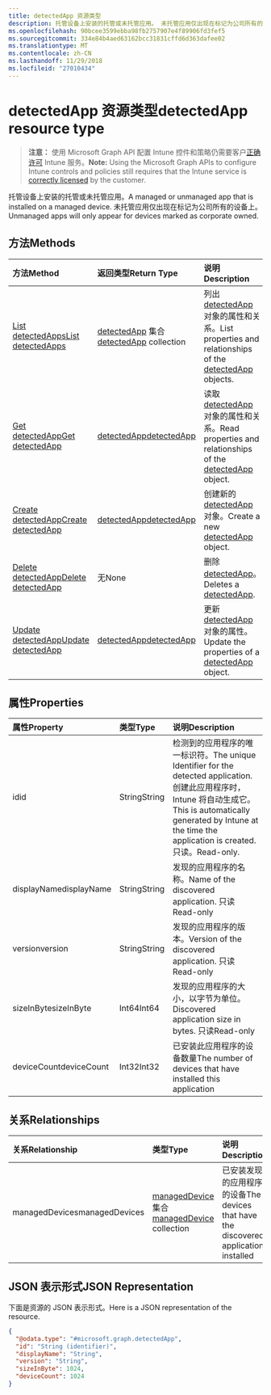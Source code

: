 ```yaml
---
title: detectedApp 资源类型
description: 托管设备上安装的托管或未托管应用。 未托管应用仅出现在标记为公司所有的设备上。
ms.openlocfilehash: 90bcee3599ebba98fb2757907e4f89906fd3fef5
ms.sourcegitcommit: 334e84b4aed63162bcc31831cffd6d363dafee02
ms.translationtype: MT
ms.contentlocale: zh-CN
ms.lasthandoff: 11/29/2018
ms.locfileid: "27010434"
---
```

# <a name="detectedapp-resource-type"></a><span data-ttu-id="55e1e-104">detectedApp 资源类型</span><span class="sxs-lookup"><span data-stu-id="55e1e-104">detectedApp resource type</span></span>

> <span data-ttu-id="55e1e-105">**注意：** 使用 Microsoft Graph API 配置 Intune 控件和策略仍需要客户[正确许可](https://go.microsoft.com/fwlink/?linkid=839381) Intune 服务。</span><span class="sxs-lookup"><span data-stu-id="55e1e-105">**Note:** Using the Microsoft Graph APIs to configure Intune controls and policies still requires that the Intune service is [correctly licensed](https://go.microsoft.com/fwlink/?linkid=839381) by the customer.</span></span>

<span data-ttu-id="55e1e-106">托管设备上安装的托管或未托管应用。</span><span class="sxs-lookup"><span data-stu-id="55e1e-106">A managed or unmanaged app that is installed on a managed device.</span></span> <span data-ttu-id="55e1e-107">未托管应用仅出现在标记为公司所有的设备上。</span><span class="sxs-lookup"><span data-stu-id="55e1e-107">Unmanaged apps will only appear for devices marked as corporate owned.</span></span>
## <a name="methods"></a><span data-ttu-id="55e1e-108">方法</span><span class="sxs-lookup"><span data-stu-id="55e1e-108">Methods</span></span>
|<span data-ttu-id="55e1e-109">方法</span><span class="sxs-lookup"><span data-stu-id="55e1e-109">Method</span></span>|<span data-ttu-id="55e1e-110">返回类型</span><span class="sxs-lookup"><span data-stu-id="55e1e-110">Return Type</span></span>|<span data-ttu-id="55e1e-111">说明</span><span class="sxs-lookup"><span data-stu-id="55e1e-111">Description</span></span>|
|:---|:---|:---|
|[<span data-ttu-id="55e1e-112">List detectedApps</span><span class="sxs-lookup"><span data-stu-id="55e1e-112">List detectedApps</span></span>](../api/intune-devices-detectedapp-list.md)|<span data-ttu-id="55e1e-113">[detectedApp](../resources/intune-devices-detectedapp.md) 集合</span><span class="sxs-lookup"><span data-stu-id="55e1e-113">[detectedApp](../resources/intune-devices-detectedapp.md) collection</span></span>|<span data-ttu-id="55e1e-114">列出 [detectedApp](../resources/intune-devices-detectedapp.md) 对象的属性和关系。</span><span class="sxs-lookup"><span data-stu-id="55e1e-114">List properties and relationships of the [detectedApp](../resources/intune-devices-detectedapp.md) objects.</span></span>|
|[<span data-ttu-id="55e1e-115">Get detectedApp</span><span class="sxs-lookup"><span data-stu-id="55e1e-115">Get detectedApp</span></span>](../api/intune-devices-detectedapp-get.md)|[<span data-ttu-id="55e1e-116">detectedApp</span><span class="sxs-lookup"><span data-stu-id="55e1e-116">detectedApp</span></span>](../resources/intune-devices-detectedapp.md)|<span data-ttu-id="55e1e-117">读取 [detectedApp](../resources/intune-devices-detectedapp.md) 对象的属性和关系。</span><span class="sxs-lookup"><span data-stu-id="55e1e-117">Read properties and relationships of the [detectedApp](../resources/intune-devices-detectedapp.md) object.</span></span>|
|[<span data-ttu-id="55e1e-118">Create detectedApp</span><span class="sxs-lookup"><span data-stu-id="55e1e-118">Create detectedApp</span></span>](../api/intune-devices-detectedapp-create.md)|[<span data-ttu-id="55e1e-119">detectedApp</span><span class="sxs-lookup"><span data-stu-id="55e1e-119">detectedApp</span></span>](../resources/intune-devices-detectedapp.md)|<span data-ttu-id="55e1e-120">创建新的 [detectedApp](../resources/intune-devices-detectedapp.md) 对象。</span><span class="sxs-lookup"><span data-stu-id="55e1e-120">Create a new [detectedApp](../resources/intune-devices-detectedapp.md) object.</span></span>|
|[<span data-ttu-id="55e1e-121">Delete detectedApp</span><span class="sxs-lookup"><span data-stu-id="55e1e-121">Delete detectedApp</span></span>](../api/intune-devices-detectedapp-delete.md)|<span data-ttu-id="55e1e-122">无</span><span class="sxs-lookup"><span data-stu-id="55e1e-122">None</span></span>|<span data-ttu-id="55e1e-123">删除 [detectedApp](../resources/intune-devices-detectedapp.md)。</span><span class="sxs-lookup"><span data-stu-id="55e1e-123">Deletes a [detectedApp](../resources/intune-devices-detectedapp.md).</span></span>|
|[<span data-ttu-id="55e1e-124">Update detectedApp</span><span class="sxs-lookup"><span data-stu-id="55e1e-124">Update detectedApp</span></span>](../api/intune-devices-detectedapp-update.md)|[<span data-ttu-id="55e1e-125">detectedApp</span><span class="sxs-lookup"><span data-stu-id="55e1e-125">detectedApp</span></span>](../resources/intune-devices-detectedapp.md)|<span data-ttu-id="55e1e-126">更新 [detectedApp](../resources/intune-devices-detectedapp.md) 对象的属性。</span><span class="sxs-lookup"><span data-stu-id="55e1e-126">Update the properties of a [detectedApp](../resources/intune-devices-detectedapp.md) object.</span></span>|

## <a name="properties"></a><span data-ttu-id="55e1e-127">属性</span><span class="sxs-lookup"><span data-stu-id="55e1e-127">Properties</span></span>
|<span data-ttu-id="55e1e-128">属性</span><span class="sxs-lookup"><span data-stu-id="55e1e-128">Property</span></span>|<span data-ttu-id="55e1e-129">类型</span><span class="sxs-lookup"><span data-stu-id="55e1e-129">Type</span></span>|<span data-ttu-id="55e1e-130">说明</span><span class="sxs-lookup"><span data-stu-id="55e1e-130">Description</span></span>|
|:---|:---|:---|
|<span data-ttu-id="55e1e-131">id</span><span class="sxs-lookup"><span data-stu-id="55e1e-131">id</span></span>|<span data-ttu-id="55e1e-132">String</span><span class="sxs-lookup"><span data-stu-id="55e1e-132">String</span></span>|<span data-ttu-id="55e1e-133">检测到的应用程序的唯一标识符。</span><span class="sxs-lookup"><span data-stu-id="55e1e-133">The unique Identifier for the detected application.</span></span> <span data-ttu-id="55e1e-134">创建此应用程序时，Intune 将自动生成它。</span><span class="sxs-lookup"><span data-stu-id="55e1e-134">This is automatically generated by Intune at the time the application is created.</span></span> <span data-ttu-id="55e1e-135">只读。</span><span class="sxs-lookup"><span data-stu-id="55e1e-135">Read-only.</span></span>|
|<span data-ttu-id="55e1e-136">displayName</span><span class="sxs-lookup"><span data-stu-id="55e1e-136">displayName</span></span>|<span data-ttu-id="55e1e-137">String</span><span class="sxs-lookup"><span data-stu-id="55e1e-137">String</span></span>|<span data-ttu-id="55e1e-138">发现的应用程序的名称。</span><span class="sxs-lookup"><span data-stu-id="55e1e-138">Name of the discovered application.</span></span> <span data-ttu-id="55e1e-139">只读</span><span class="sxs-lookup"><span data-stu-id="55e1e-139">Read-only</span></span>|
|<span data-ttu-id="55e1e-140">version</span><span class="sxs-lookup"><span data-stu-id="55e1e-140">version</span></span>|<span data-ttu-id="55e1e-141">String</span><span class="sxs-lookup"><span data-stu-id="55e1e-141">String</span></span>|<span data-ttu-id="55e1e-142">发现的应用程序的版本。</span><span class="sxs-lookup"><span data-stu-id="55e1e-142">Version of the discovered application.</span></span> <span data-ttu-id="55e1e-143">只读</span><span class="sxs-lookup"><span data-stu-id="55e1e-143">Read-only</span></span>|
|<span data-ttu-id="55e1e-144">sizeInByte</span><span class="sxs-lookup"><span data-stu-id="55e1e-144">sizeInByte</span></span>|<span data-ttu-id="55e1e-145">Int64</span><span class="sxs-lookup"><span data-stu-id="55e1e-145">Int64</span></span>|<span data-ttu-id="55e1e-146">发现的应用程序的大小，以字节为单位。</span><span class="sxs-lookup"><span data-stu-id="55e1e-146">Discovered application size in bytes.</span></span> <span data-ttu-id="55e1e-147">只读</span><span class="sxs-lookup"><span data-stu-id="55e1e-147">Read-only</span></span>|
|<span data-ttu-id="55e1e-148">deviceCount</span><span class="sxs-lookup"><span data-stu-id="55e1e-148">deviceCount</span></span>|<span data-ttu-id="55e1e-149">Int32</span><span class="sxs-lookup"><span data-stu-id="55e1e-149">Int32</span></span>|<span data-ttu-id="55e1e-150">已安装此应用程序的设备数量</span><span class="sxs-lookup"><span data-stu-id="55e1e-150">The number of devices that have installed this application</span></span>|

## <a name="relationships"></a><span data-ttu-id="55e1e-151">关系</span><span class="sxs-lookup"><span data-stu-id="55e1e-151">Relationships</span></span>
|<span data-ttu-id="55e1e-152">关系</span><span class="sxs-lookup"><span data-stu-id="55e1e-152">Relationship</span></span>|<span data-ttu-id="55e1e-153">类型</span><span class="sxs-lookup"><span data-stu-id="55e1e-153">Type</span></span>|<span data-ttu-id="55e1e-154">说明</span><span class="sxs-lookup"><span data-stu-id="55e1e-154">Description</span></span>|
|:---|:---|:---|
|<span data-ttu-id="55e1e-155">managedDevices</span><span class="sxs-lookup"><span data-stu-id="55e1e-155">managedDevices</span></span>|<span data-ttu-id="55e1e-156">[managedDevice](../resources/intune-devices-manageddevice.md) 集合</span><span class="sxs-lookup"><span data-stu-id="55e1e-156">[managedDevice](../resources/intune-devices-manageddevice.md) collection</span></span>|<span data-ttu-id="55e1e-157">已安装发现的应用程序的设备</span><span class="sxs-lookup"><span data-stu-id="55e1e-157">The devices that have the discovered application installed</span></span>|

## <a name="json-representation"></a><span data-ttu-id="55e1e-158">JSON 表示形式</span><span class="sxs-lookup"><span data-stu-id="55e1e-158">JSON Representation</span></span>
<span data-ttu-id="55e1e-159">下面是资源的 JSON 表示形式。</span><span class="sxs-lookup"><span data-stu-id="55e1e-159">Here is a JSON representation of the resource.</span></span>
<!-- {
  "blockType": "resource",
  "keyProperty": "id",
  "@odata.type": "microsoft.graph.detectedApp"
}
-->
``` json
{
  "@odata.type": "#microsoft.graph.detectedApp",
  "id": "String (identifier)",
  "displayName": "String",
  "version": "String",
  "sizeInByte": 1024,
  "deviceCount": 1024
}
```




